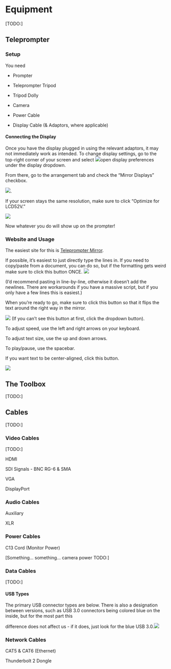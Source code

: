 Equipment
=========

\[TODO:\]

Teleprompter
------------

### Setup

You need

*   Prompter

*   Teleprompter Tripod
*   Tripod Dolly
*   Camera
*   Power Cable
*   Display Cable (& Adaptors, where applicable)

#### Connecting the Display

Once you have the display plugged in using the relevant adaptors, it may not immediately work as intended. To change display settings, go to the top-right corner of your screen and select ![](images/image14.png)open display preferences under the display dropdown.

From there, go to the arrangement tab and check the “Mirror Displays” checkbox.

![](images/image74.png).

If your screen stays the same resolution, make sure to click “Optimize for LCD52V.”

![](images/image77.png)

Now whatever you do will show up on the prompter!

### Website and Usage

The easiest site for this is [Teleprompter Mirror](https://www.google.com/url?q=https://telepromptermirror.com/telepromptersoftware.htm&sa=D&source=editors&ust=1646509024087388&usg=AOvVaw36Wkk6LR3fHTuTwmNjxGYn).

If possible, it’s easiest to just directly type the lines in. If you need to copy/paste from a document, you can do so, but if the formatting gets weird make sure to click this button ONCE. ![](images/image30.png)

(I’d recommend pasting in line-by-line, otherwise it doesn’t add the newlines. There are workarounds if you have a massive script, but if you only have a few lines this is easiest.)

When you’re ready to go, make sure to click this button so that it flips the text around the right way in the mirror.

![](images/image44.png) (If you can’t see this button at first, click the dropdown button).

To adjust speed, use the left and right arrows on your keyboard.

To adjust text size, use the up and down arrows.

To play/pause, use the spacebar.

If you want text to be center-aligned, click this button.

![](images/image72.png)

The Toolbox
-----------

\[TODO:\]

Cables
------

\[TODO:\]

### Video Cables

\[TODO:\]

HDMI

SDI Signals - BNC RG-6 & SMA

VGA

DisplayPort

### Audio Cables

Auxiliary

XLR

### Power Cables

C13 Cord (Monitor Power)

\[Something... something... camera power TODO:\]

### Data Cables

\[TODO:\]

#### USB Types

The primary USB connector types are below. There is also a designation between versions, such as USB 3.0 connectors being colored blue on the inside, but for the most part this

difference does not affect us - if it does, just look for the blue USB 3.0.![](images/image76.png)

### Network Cables

CAT5 & CAT6 (Ethernet)

Thunderbolt 2 Dongle